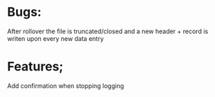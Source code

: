 # Bugs:
After rollover the file is truncated/closed and a new header + record is writen upon every new data entry

# Features;
Add confirmation when stopping logging
